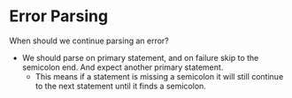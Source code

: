 # Error Parsing

When should we continue parsing an error?
* We should parse on primary statement, and on failure skip to the semicolon end. And
  expect another primary statement.
  * This means if a statement is missing a semicolon it will still continue to the next 
    statement until it finds a semicolon.